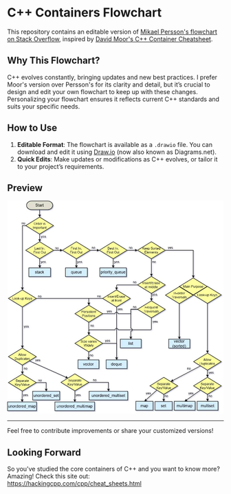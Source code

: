 # C++ Containers Flowchart

This repository contains an editable version of [Mikael Persson's flowchart on Stack Overflow](https://stackoverflow.com/a/22671607/10699882), inspired by [David Moor's C++ Container Cheatsheet](https://web.archive.org/web/20180824133558/homepages.e3.net.nz/%7Edjm/cppcontainers.html).

## Why This Flowchart?

C++ evolves constantly, bringing updates and new best practices. I prefer Moor's version over Persson's for its clarity and detail, but it’s crucial to design and edit your own flowchart to keep up with these changes. Personalizing your flowchart ensures it reflects current C++ standards and suits your specific needs.

## How to Use

1. **Editable Format**: The flowchart is available as a `.drawio` file. You can download and edit it using [Draw.io](https://draw.io/) (now also known as Diagrams.net).
2. **Quick Edits**: Make updates or modifications as C++ evolves, or tailor it to your project’s requirements.

## Preview

![C++ Container Flowchart](img/cpp%20containers%20flowchart.drawio.jpg)

---

Feel free to contribute improvements or share your customized versions!


## Looking Forward
So you've studied the core containers of C++ and you want to know more? Amazing! Check this site out: https://hackingcpp.com/cpp/cheat_sheets.html
